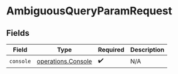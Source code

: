 # AmbiguousQueryParamRequest


## Fields

| Field                                                    | Type                                                     | Required                                                 | Description                                              |
| -------------------------------------------------------- | -------------------------------------------------------- | -------------------------------------------------------- | -------------------------------------------------------- |
| `console`                                                | [operations.Console](../../models/operations/console.md) | :heavy_check_mark:                                       | N/A                                                      |